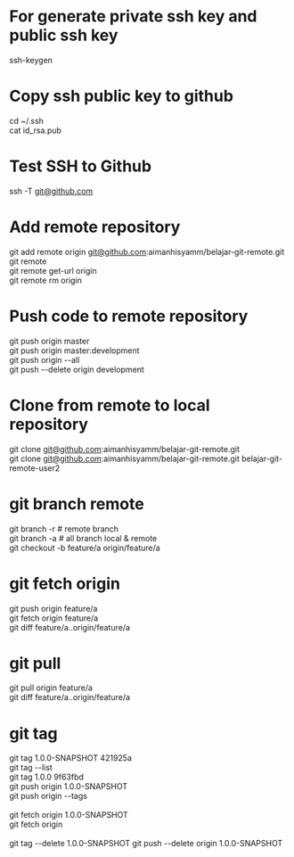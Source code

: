 # For generate private ssh key and public ssh key
ssh-keygen

# Copy ssh public key to github
cd ~/.ssh <br>
cat id_rsa.pub

# Test SSH to Github
ssh -T git@github.com

# Add remote repository
git add remote origin git@github.com:aimanhisyamm/belajar-git-remote.git <br>
git remote <br>
git remote get-url origin <br>
git remote rm origin

# Push code to remote repository
git push origin master <br>
git push origin master:development <br>
git push origin --all <br>
git push --delete origin development

# Clone from remote to local repository
git clone git@github.com:aimanhisyamm/belajar-git-remote.git <br>
git clone git@github.com:aimanhisyamm/belajar-git-remote.git belajar-git-remote-user2

# git branch remote
git branch -r # remote branch <br>
git branch -a # all branch local & remote <br>
git checkout -b feature/a origin/feature/a

# git fetch origin
git push origin feature/a <br>
git fetch origin feature/a <br>
git diff feature/a..origin/feature/a

# git pull
git pull origin feature/a <br>
git diff feature/a..origin/feature/a

# git tag
git tag 1.0.0-SNAPSHOT 421925a <br>
git tag --list <br>
git tag 1.0.0 9f63fbd <br>
git push origin 1.0.0-SNAPSHOT <br>
git push origin --tags <br>
<br>
git fetch origin 1.0.0-SNAPSHOT <br>
git fetch origin <br>
<br>
git tag --delete 1.0.0-SNAPSHOT
git push --delete origin 1.0.0-SNAPSHOT
